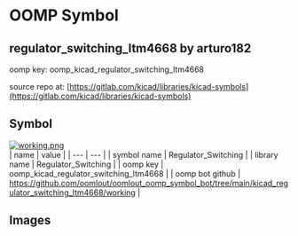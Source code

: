 # OOMP Symbol  
## regulator_switching_ltm4668  by arturo182  
  
oomp key: oomp_kicad_regulator_switching_ltm4668  
  
source repo at: [https://gitlab.com/kicad/libraries/kicad-symbols](https://gitlab.com/kicad/libraries/kicad-symbols)  
## Symbol  
  
[![working.png](working_600.png)](working.png)  
| name | value | 
| --- | --- | 
| symbol name | Regulator_Switching | 
| library name | Regulator_Switching | 
| oomp key | oomp_kicad_regulator_switching_ltm4668 | 
| oomp bot github | https://github.com/oomlout/oomlout_oomp_symbol_bot/tree/main/kicad_regulator_switching_ltm4668/working | 
## Images  
